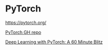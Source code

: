# PyTorch

<https://pytorch.org/>

[PyTorch GH repo](https://github.com/pytorch/pytorch)

[Deep Learning with PyTorch: A 60 Minute Blitz](https://pytorch.org/tutorials/beginner/deep_learning_60min_blitz.html)